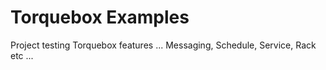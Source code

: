 Torquebox Examples
=================

Project testing Torquebox features ... Messaging, Schedule, Service, Rack etc ...
